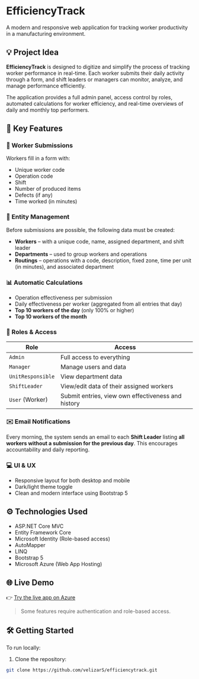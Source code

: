 # EfficiencyTrack

A modern and responsive web application for tracking worker productivity in a manufacturing environment.

## 💡 Project Idea

**EfficiencyTrack** is designed to digitize and simplify the process of tracking worker performance in real-time. Each worker submits their daily activity through a form, and shift leaders or managers can monitor, analyze, and manage performance efficiently.

The application provides a full admin panel, access control by roles, automated calculations for worker efficiency, and real-time overviews of daily and monthly top performers.

## 🚀 Key Features

### 👷 Worker Submissions
Workers fill in a form with:
- Unique worker code
- Operation code
- Shift
- Number of produced items
- Defects (if any)
- Time worked (in minutes)

### 🧱 Entity Management
Before submissions are possible, the following data must be created:
- **Workers** – with a unique code, name, assigned department, and shift leader
- **Departments** – used to group workers and operations
- **Routings** – operations with a code, description, fixed zone, time per unit (in minutes), and associated department

### 📊 Automatic Calculations
- Operation effectiveness per submission
- Daily effectiveness per worker (aggregated from all entries that day)
- **Top 10 workers of the day** (only 100% or higher)
- **Top 10 workers of the month**

### 🔐 Roles & Access
| Role            | Access |
|------------------|--------|
| `Admin`          | Full access to everything |
| `Manager`        | Manage users and data |
| `UnitResponsible`| View department data |
| `ShiftLeader`    | View/edit data of their assigned workers |
| `User` (Worker)  | Submit entries, view own effectiveness and history |

### ✉️ Email Notifications
Every morning, the system sends an email to each **Shift Leader** listing **all workers without a submission for the previous day**. This encourages accountability and daily reporting.

### 💻 UI & UX
- Responsive layout for both desktop and mobile
- Dark/light theme toggle
- Clean and modern interface using Bootstrap 5

## ⚙️ Technologies Used

- ASP.NET Core MVC
- Entity Framework Core
- Microsoft Identity (Role-based access)
- AutoMapper
- LINQ
- Bootstrap 5
- Microsoft Azure (Web App Hosting)

## 🌐 Live Demo

👉 [Try the live app on Azure](https://efficiencytrack.azurewebsites.net/)

> Some features require authentication and role-based access.

## 🛠️ Getting Started

To run locally:

1. Clone the repository:
```bash
git clone https://github.com/velizarS/efficiencytrack.git
